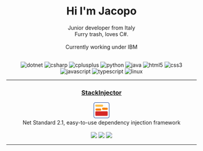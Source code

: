 <h1 align="center">Hi I'm Jacopo</h1>
<p align="center">
Junior developer from Italy<br>
Furry trash, loves C#.<br><br>
Currently working under IBM<br><br>
</p>

<p align="center">
<img src="https://devicons.github.io/devicon/devicon.git/icons/dot-net/dot-net-original-wordmark.svg" alt="dotnet" width="20" height="20"/>
<img src="https://devicons.github.io/devicon/devicon.git/icons/csharp/csharp-original.svg" alt="csharp" width="20" height="20"/>
<img src="https://devicons.github.io/devicon/devicon.git/icons/cplusplus/cplusplus-original.svg" alt="cplusplus" width="20" height="20"/>

<img src="https://devicons.github.io/devicon/devicon.git/icons/python/python-original-wordmark.svg" alt="python" width="20" height="20"/>
<img src="https://devicons.github.io/devicon/devicon.git/icons/java/java-original-wordmark.svg" alt="java" width="20" height="20"/>

<img src="https://devicons.github.io/devicon/devicon.git/icons/html5/html5-original-wordmark.svg" alt="html5" width="20" height="20"/> 
<img src="https://devicons.github.io/devicon/devicon.git/icons/css3/css3-original-wordmark.svg" alt="css3" width="20" height="20"/> 
<img src="https://devicons.github.io/devicon/devicon.git/icons/javascript/javascript-original.svg" alt="javascript" width="20" height="20"/> 
<img src="https://devicons.github.io/devicon/devicon.git/icons/typescript/typescript-original.svg" alt="typescript" width="20" height="20"/> 

<img src="https://devicons.github.io/devicon/devicon.git/icons/linux/linux-original.svg" alt="linux" width="20" height="20"/>
</p>


---

<div>
<h3 align="center">
<a href="https://github.com/JacopoWolf/StackInjector">StackInjector</a>
</h3>
<p align="center">
<img src="https://raw.githubusercontent.com/JacopoWolf/StackInjector/master/logo/StackInjector_logo.svg" alt="StackInjector" width="42" /><br>
Net Standard 2.1, easy-to-use dependency injection framework<br><br>
<img src="https://img.shields.io/github/license/jacopowolf/stackinjector" />
<img src="https://img.shields.io/nuget/dt/StackInjector?logo=nuget" />
<img src="https://img.shields.io/badge/made%20with-%E2%99%A5-FF69B4"/>
</p>
</div>



---





<!--
**JacopoWolf/JacopoWolf** is a ✨ _special_ ✨ repository because its `README.md` (this file) appears on your GitHub profile.

Here are some ideas to get you started:

- 🔭 I’m currently working on ...
- 🌱 I’m currently learning ...
- 👯 I’m looking to collaborate on ...
- 🤔 I’m looking for help with ...
- 💬 Ask me about ...
- 📫 How to reach me: ...
- 😄 Pronouns: ...
- ⚡ Fun fact: ...
-->

